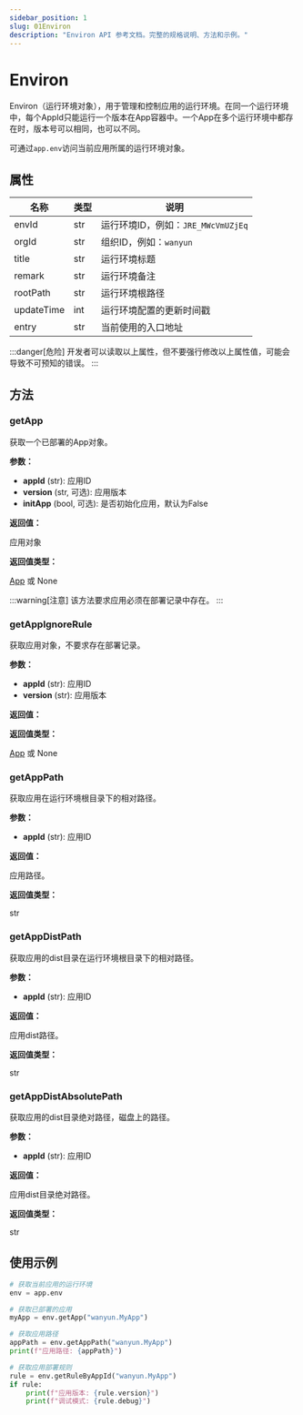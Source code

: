 ```yaml
---
sidebar_position: 1
slug: 01Environ
description: "Environ API 参考文档。完整的规格说明、方法和示例。"
---
```


# Environ
Environ（运行环境对象），用于管理和控制应用的运行环境。在同一个运行环境中，每个AppId只能运行一个版本在App容器中。一个App在多个运行环境中都存在时，版本号可以相同，也可以不同。

可通过`app.env`访问当前应用所属的运行环境对象。

## 属性
| 名称 | 类型 | 说明 |
|------|------|------|
| envId | str | 运行环境ID，例如：`JRE_MWcVmUZjEq` |
| orgId | str | 组织ID，例如：`wanyun` |
| title | str | 运行环境标题 |
| remark | str | 运行环境备注 |
| rootPath | str | 运行环境根路径 |
| updateTime | int | 运行环境配置的更新时间戳 |
| entry | str | 当前使用的入口地址 |

:::danger[危险]
开发者可以读取以上属性，但不要强行修改以上属性值，可能会导致不可预知的错误。
:::

## 方法 
### getApp
获取一个已部署的App对象。

**参数：**

* **appId** (str): 应用ID
* **version** (str, 可选): 应用版本
* **initApp** (bool, 可选): 是否初始化应用，默认为False

**返回值：** 

应用对象

**返回值类型：** 

[App](../applications/App) 或 None

:::warning[注意]
该方法要求应用必须在部署记录中存在。
:::

### getAppIgnoreRule
获取应用对象，不要求存在部署记录。

**参数：**

* **appId** (str): 应用ID
* **version** (str): 应用版本

**返回值：** 

**返回值类型：** 

[App](../applications/App) 或 None

### getAppPath
获取应用在运行环境根目录下的相对路径。

**参数：**

* **appId** (str): 应用ID

**返回值：** 

应用路径。

**返回值类型：** 

str

### getAppDistPath
获取应用的dist目录在运行环境根目录下的相对路径。

**参数：**

* **appId** (str): 应用ID

**返回值：** 

应用dist路径。

**返回值类型：** 

str

### getAppDistAbsolutePath
获取应用的dist目录绝对路径，磁盘上的路径。

**参数：**

* **appId** (str): 应用ID

**返回值：** 

应用dist目录绝对路径。

**返回值类型：** 

str

## 使用示例
```python
# 获取当前应用的运行环境
env = app.env

# 获取已部署的应用
myApp = env.getApp("wanyun.MyApp")

# 获取应用路径
appPath = env.getAppPath("wanyun.MyApp")
print(f"应用路径: {appPath}")

# 获取应用部署规则
rule = env.getRuleByAppId("wanyun.MyApp")
if rule:
    print(f"应用版本: {rule.version}")
    print(f"调试模式: {rule.debug}")
```
